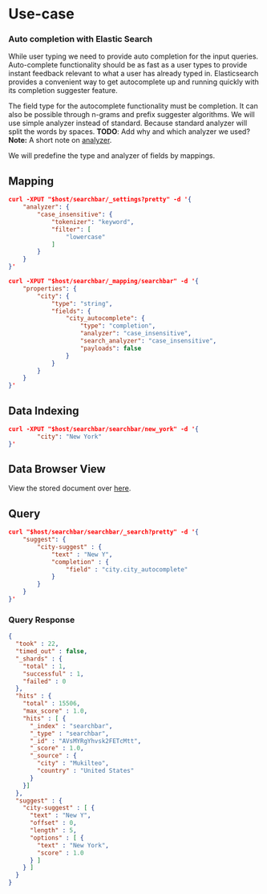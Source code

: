 # Use-case

### Auto completion with Elastic Search

While user typing we need to provide auto completion for the input queries. Auto-complete functionality should be as fast as a user types to provide instant feedback relevant to what a user has already typed in.  Elasticsearch provides a convenient way to get autocomplete up and running quickly with its completion suggester feature.

The field type for the autocomplete functionality must be completion. It can also be possible through n-grams and prefix suggester algorithms. We will use simple analyzer instead of standard. Because standard analyzer will split the words by spaces.
**TODO**: Add why and which analyzer we used? 
**Note:** A short note on [analyzer](https://www.elastic.co/blog/found-text-analysis-part-1).

We will predefine the type and  analyzer of fields by mappings.

## Mapping

```json
curl -XPUT "$host/searchbar/_settings?pretty" -d '{
	"analyzer": {
		"case_insensitive": {
			"tokenizer": "keyword",
			"filter": [
				"lowercase"
			]             
		}   
	}
}'
```
```json
curl -XPUT "$host/searchbar/_mapping/searchbar" -d '{
	"properties": {
		"city": {
			"type": "string",
			"fields": {
				"city_autocomplete": {
					"type": "completion",
					"analyzer": "case_insensitive",
					"search_analyzer": "case_insensitive",
					"payloads": false
				}
			}
		}
	}
}'
```

## Data Indexing

```json
curl -XPUT "$host/searchbar/searchbar/new_york" -d '{
		"city": "New York"
}'
```

## Data Browser View
View the stored document over [here](https://opensource.appbase.io/dejavu/live/#?input_state=XQAAAAJDAQAAAAAAAAA9iIqnY-B2BnTZGEQz6wkFsf75RGH_jHaI0iFldVUA8qAu_IuFdCiPbQoJXhucJFD7Tx0dCbrMnss3gpLkoGLSlzMWr0Rs78QzD1cInlCxvWqSgdLhvpBcAJW68g0Vhcn0xKzkLHaOzsy68EPdXOYucCl6c8hMMQXZU8RP8JPvBLWiIf_G_5CaVPuXWMq80wmLUMeKsvdkOKaDd_W7WG8h79UJYO3PhPFiPmXeWAeqH_-_KCceHciGmUVoS8Fm9U27k6tat03f-eyZ6WT9TUKabaooF9yVF0YIOuRMkgUbbe6dMN1PEv7QtwA).

## Query

```json
curl "$host/searchbar/searchbar/_search?pretty" -d '{
    "suggest": {
        "city-suggest" : {
            "text" : "New Y",
            "completion" : {
                "field" : "city.city_autocomplete"
            }
        }
    }
}'
```

### Query Response

```json
{
  "took" : 22,
  "timed_out" : false,
  "_shards" : {
    "total" : 1,
    "successful" : 1,
    "failed" : 0
  },
  "hits" : {
    "total" : 15506,
    "max_score" : 1.0,
    "hits" : [ {
      "_index" : "searchbar",
      "_type" : "searchbar",
      "_id" : "AVsMYRgYhvsk2FETcMtt",
      "_score" : 1.0,
      "_source" : {
        "city" : "Mukilteo",
        "country" : "United States"
      }
    }]
  },
  "suggest" : {
    "city-suggest" : [ {
      "text" : "New Y",
      "offset" : 0,
      "length" : 5,
      "options" : [ {
        "text" : "New York",
        "score" : 1.0
      } ]
    } ]
  }
}
```
